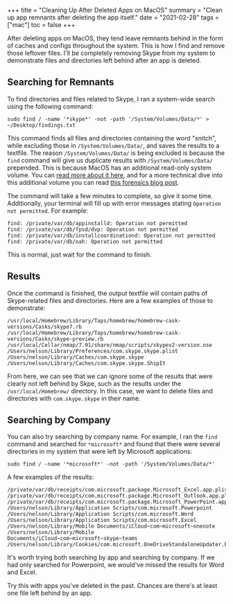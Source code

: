 +++
title = "Cleaning Up After Deleted Apps on MacOS"
summary = "Clean up app remnants after deleting the app itself."
date = "2021-02-28"
tags = ["mac"]
toc = false
+++

After deleting apps on MacOS, they tend leave remnants behind in the form of caches and configs throughout the system. This is how I find and remove those leftover files. I'll be completely removing Skype from my system to demonstrate files and directories left behind after an app is deleted.

## Searching for Remnants

To find directories and files related to Skype, I ran a system-wide search using the following command:

```
sudo find / -name '*skype*' -not -path '/System/Volumes/Data/*' > ~/Desktop/findings.txt
```

This command finds all files and directories containing the word "snitch", while excluding those in `/System/Volumes/Data/`, and saves the results to a textfile. The reason `/System/Volumes/Data/` is being excluded is because the `find` command will give us duplicate results with `/System/Volumes/Data/` prepended. This is because MacOS has an additional read-only system volume. You can [read more about it here](https://support.apple.com/en-us/HT210650), and for a more technical dive into this additional volume you can read [this forensics blog post](http://www.swiftforensics.com/2019/10/macos-1015-volumes-firmlink-magic.html).

The command will take a few minutes to complete, so give it some time. Additionally, your terminal will fill up with error messages stating `Operation not permitted`. For example:

```
find: /private/var/db/appinstalld: Operation not permitted
find: /private/var/db/fpsd/dvp: Operation not permitted
find: /private/var/db/installcoordinationd: Operation not permitted
find: /private/var/db/oah: Operation not permitted
```

This is normal, just wait for the command to finish.

## Results

Once the command is finished, the output textfile will contain paths of Skype-related files and directories. Here are a few examples of those to demonstrate:

```
/usr/local/Homebrew/Library/Taps/homebrew/homebrew-cask-versions/Casks/skype7.rb
/usr/local/Homebrew/Library/Taps/homebrew/homebrew-cask-versions/Casks/skype-preview.rb
/usr/local/Cellar/nmap/7.91/share/nmap/scripts/skypev2-version.nse
/Users/nelson/Library/Preferences/com.skype.skype.plist
/Users/nelson/Library/Caches/com.skype.skype
/Users/nelson/Library/Caches/com.skype.skype.ShipIt
```

From here, we can see that we can ignore some of the results that were clearly not left behind by Skpe, such as the results under the `/usr/local/Homebrew/` directory. In this case, we want to delete files and directories with `com.skype.skype` in their name.

## Searching by Company

You can also try searching by company name. For example, I ran the `find` command and searched for `*microsoft*` and found that there were several directories in my system that were left by Microsoft applications:

```
sudo find / -name '*microsoft*' -not -path '/System/Volumes/Data/*'
```

A few examples of the results:

```
/private/var/db/receipts/com.microsoft.package.Microsoft_Excel.app.plist
/private/var/db/receipts/com.microsoft.package.Microsoft_Outlook.app.plist
/private/var/db/receipts/com.microsoft.package.Microsoft_PowerPoint.app.bom
/Users/nelson/Library/Application Scripts/com.microsoft.Powerpoint
/Users/nelson/Library/Application Scripts/com.microsoft.Word
/Users/nelson/Library/Application Scripts/com.microsoft.Excel
/Users/nelson/Library/Mobile Documents/iCloud~com~microsoft~onenote
/Users/nelson/Library/Mobile Documents/iCloud~com~microsoft~skype~teams
/Users/nelson/Library/Cookies/com.microsoft.OneDriveStandaloneUpdater.binarycookies
```

It's worth trying both searching by app and searching by company. If we had only searched for Powerpoint, we would've missed the results for Word and Excel.

Try this with apps you've deleted in the past. Chances are there's at least one file left behind by an app.
